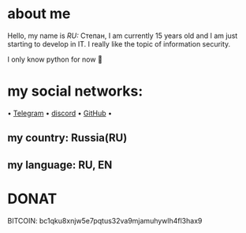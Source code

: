 # **about me**

Hello, my name is _RU:_ Степан, I am currently 15 years old and I am just starting to develop in IT. I really like the topic of information security. 

I only know python for now 🥲

# my social networks:

• [Telegram](https://t.me/have_rely_on_me)
• [discord](https://discord.com/invite/gCARbKZz)
• [GitHub](https://GitHub.com/haverelyonme)
•

## my country: Russia(RU)
## my language: RU, EN

# DONAT

BITCOIN: bc1qku8xnjw5e7pqtus32va9mjamuhywlh4fl3hax9









